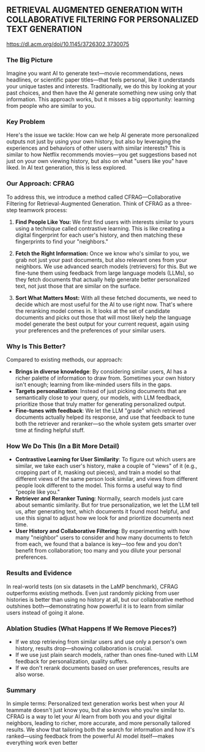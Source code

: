 ## RETRIEVAL AUGMENTED GENERATION WITH COLLABORATIVE FILTERING FOR PERSONALIZED TEXT GENERATION
https://dl.acm.org/doi/10.1145/3726302.3730075

### **The Big Picture**

Imagine you want AI to generate text—movie recommendations, news headlines, or scientific paper titles—that feels personal, like it understands your unique tastes and interests. Traditionally, we do this by looking at your past choices, and then have the AI generate something new using only that information. This approach works, but it misses a big opportunity: learning from people who are similar to you.

### **Key Problem**

Here's the issue we tackle: How can we help AI generate more personalized outputs not just by using your own history, but also by leveraging the experiences and behaviors of other users with similar interests? This is similar to how Netflix recommends movies—you get suggestions based not just on your own viewing history, but also on what "users like you" have liked. In AI text generation, this is less explored.

### **Our Approach: CFRAG**

To address this, we introduce a method called CFRAG—Collaborative Filtering for Retrieval-Augmented Generation. Think of CFRAG as a three-step teamwork process:

1. **Find People Like You:** We first find users with interests similar to yours using a technique called contrastive learning. This is like creating a digital fingerprint for each user's history, and then matching these fingerprints to find your "neighbors."
    
2. **Fetch the Right Information:** Once we know who's similar to you, we grab not just your past documents, but also relevant ones from your neighbors. We use advanced search models (retrievers) for this. But we fine-tune them using feedback from large language models (LLMs), so they fetch documents that actually help generate better personalized text, not just those that are similar on the surface.
    
3. **Sort What Matters Most:** With all these fetched documents, we need to decide which are most useful for the AI to use right now. That's where the reranking model comes in. It looks at the set of candidate documents and picks out those that will most likely help the language model generate the best output for your current request, again using your preferences and the preferences of your similar users.
    

### **Why Is This Better?**

Compared to existing methods, our approach:

- **Brings in diverse knowledge**: By considering similar users, AI has a richer palette of information to draw from. Sometimes your own history isn't enough; learning from like-minded users fills in the gaps.
- **Targets personalization**: Instead of just picking documents that are semantically close to your query, our models, with LLM feedback, prioritize those that truly matter for generating personalized output.
- **Fine-tunes with feedback**: We let the LLM "grade" which retrieved documents actually helped its response, and use that feedback to tune both the retriever and reranker—so the whole system gets smarter over time at finding helpful stuff.

### **How We Do This (In a Bit More Detail)**

- **Contrastive Learning for User Similarity**: To figure out which users are similar, we take each user's history, make a couple of "views" of it (e.g., cropping part of it, masking out pieces), and train a model so that different views of the same person look similar, and views from different people look different to the model. This forms a useful way to find "people like you."
- **Retriever and Reranker Tuning**: Normally, search models just care about semantic similarity. But for true personalization, we let the LLM tell us, after generating text, which documents it found most helpful, and use this signal to adjust how we look for and prioritize documents next time.
- **User History and Collaborative Filtering**: By experimenting with how many "neighbor" users to consider and how many documents to fetch from each, we found that a balance is key—too few and you don't benefit from collaboration; too many and you dilute your personal preferences.

### **Results and Evidence**

In real-world tests (on six datasets in the LaMP benchmark), CFRAG outperforms existing methods. Even just randomly picking from user histories is better than using no history at all, but our collaborative method outshines both—demonstrating how powerful it is to learn from similar users instead of going it alone.

### **Ablation Studies (What Happens If We Remove Pieces?)**

- If we stop retrieving from similar users and use only a person's own history, results drop—showing collaboration is crucial.
- If we use just plain search models, rather than ones fine-tuned with LLM feedback for personalization, quality suffers.
- If we don't rerank documents based on user preferences, results are also worse.

### **Summary**

In simple terms: Personalized text generation works best when your AI teammate doesn't just know you, but also knows who you're similar to. CFRAG is a way to let your AI learn from both you and your digital neighbors, leading to richer, more accurate, and more personally tailored results. We show that tailoring both the search for information and how it's ranked—using feedback from the powerful AI model itself—makes everything work even better